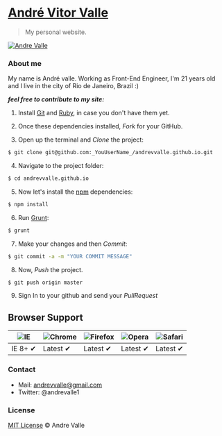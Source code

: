 # [André Vitor Valle](http://andrevalle.co)

>My personal website.

[![Andre Valle](http://andrevalle.co/img/img-readme.png)](http://andrevalle.co)

### About me

My name is André valle. Working as Front-End Engineer, I'm 21 years old and I live in the city of Rio de Janeiro, Brazil :)

***feel free to contribute to my site:***

1. Install [Git](http://git-scm.com/downloads) and [Ruby](http://www.ruby-lang.org/pt/downloads/), in case you don't have them yet.

2. Once these dependencies installed, _Fork_ for your GitHub.

3. Open up the terminal and _Clone_ the project:

  ```sh
  $ git clone git@github.com:_YouUserName_/andrevvalle.github.io.git
  ```

4. Navigate to the project folder:

  ```sh
  $ cd andrevvalle.github.io
  ```

5. Now let's install the [npm](https://www.npmjs.org/) dependencies:

  ```sh
  $ npm install
  ```

6. Run [Grunt](http://gruntjs.com/):

  ```sh
  $ grunt
  ```

7. Make your changes and then _Commit_:
  
  ```sh
  $ git commit -a -m "YOUR COMMIT MESSAGE"
  ```

8. Now, _Push_ the project.
  
  ```sh
  $ git push origin master
  ```

9. Sign In to your github and send your _PullRequest_


## Browser Support

![IE](https://cloud.githubusercontent.com/assets/398893/3528325/20373e76-078e-11e4-8e3a-1cb86cf506f0.png) | ![Chrome](https://cloud.githubusercontent.com/assets/398893/3528328/23bc7bc4-078e-11e4-8752-ba2809bf5cce.png) | ![Firefox](https://cloud.githubusercontent.com/assets/398893/3528329/26283ab0-078e-11e4-84d4-db2cf1009953.png) | ![Opera](https://cloud.githubusercontent.com/assets/398893/3528330/27ec9fa8-078e-11e4-95cb-709fd11dac16.png) | ![Safari](https://cloud.githubusercontent.com/assets/398893/3528331/29df8618-078e-11e4-8e3e-ed8ac738693f.png)
--- | --- | --- | --- | --- |
IE 8+ ✔ | Latest ✔ | Latest ✔ | Latest ✔ | Latest ✔ |

### Contact

- Mail: andrevvalle@gmail.com
- Twitter: @andrevalle1

### License

[MIT License](http://andrevalle.mit-license.org/) © Andre Valle
